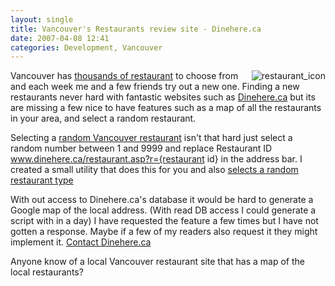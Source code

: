 ```yaml
---
layout: single
title: Vancouver's Restaurants review site - Dinehere.ca
date: 2007-04-08 12:41
categories: Development, Vancouver
---
```

<img src="/public/uploads/2007/04/restaurant_icon.gif" alt="restaurant_icon" align="right" />Vancouver has <a href="http://www.dinehere.ca/allrestbyarea.asp">thousands of restaurant</a> to choose from and each week me and a few friends try out a new one. Finding a new restaurants never hard with fantastic websites such as <a href="http://www.dinehere.ca/">Dinehere.ca</a> but its are missing a few nice to have features such as a map of all the restaurants in your area, and select a random restaurant.

Selecting a <a href="http://www.abluestar.com/utilities/random_restaurant/">random Vancouver restaurant</a> isn't that hard just select a random number between 1 and 9999 and replace Restaurant ID www.dinehere.ca/restaurant.asp?r={restaurant id} in the address bar. I created a small utility that does this for you and also <a href="http://www.abluestar.com/utilities/random_restaurant/">selects a random restaurant type</a>

With out access to Dinehere.ca's database it would be hard to generate a Google map of the local address. (With read DB access I could generate a script with in a day) I have requested the feature a few times but I have not gotten a response. Maybe if a few of my readers also request it they might implement it. <a href="http://www.dinehere.ca/about.asp"> </a><a href="http://www.dinehere.ca/"></a><a href="http://www.dinehere.ca/about.asp">Contact Dinehere.ca</a>

Anyone know of a local Vancouver restaurant site that has a map of the local restaurants?
